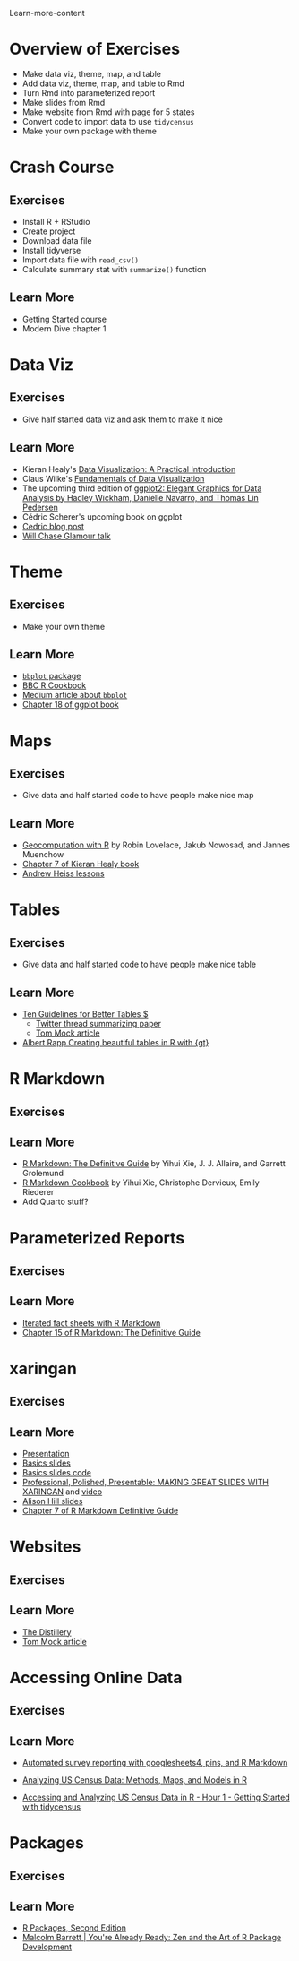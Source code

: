 Learn-more-content

# Overview of Exercises

- Make data viz, theme, map, and table
- Add data viz, theme, map, and table to Rmd
- Turn Rmd into parameterized report
- Make slides from Rmd
- Make website from Rmd with page for 5 states
- Convert code to import data to use `tidycensus`
- Make your own package with theme

# Crash Course

## Exercises

- Install R + RStudio
- Create project
- Download data file
- Install tidyverse
- Import data file with `read_csv()`
- Calculate summary stat with `summarize()` function

## Learn More

- Getting Started course
- Modern Dive chapter 1

# Data Viz

## Exercises

- Give half started data viz and ask them to make it nice

## Learn More

- Kieran Healy's [Data Visualization: A Practical Introduction](https://socviz.co)
- Claus Wilke's [Fundamentals of Data Visualization](https://clauswilke.com/dataviz/)
- The upcoming third edition of [ggplot2: Elegant Graphics for Data Analysis by Hadley Wickham, Danielle Navarro, and Thomas Lin Pedersen](https://ggplot2-book.org)
- Cédric Scherer's upcoming book on ggplot
- [Cedric blog post](https://cedricscherer.netlify.app/2019/08/05/a-ggplot2-tutorial-for-beautiful-plotting-in-r/)
- [Will Chase Glamour talk](https://www.youtube.com/watch?v=h5cTacaWE6I&ab_channel=PositPBC)

# Theme

## Exercises

- Make your own theme

## Learn More

- [`bbplot` package](https://github.com/bbc/bbplot)
- [BBC R Cookbook](https://bbc.github.io/rcookbook/)
- [Medium article about `bbplot`](https://medium.com/bbc-visual-and-data-journalism/how-the-bbc-visual-and-data-journalism-team-works-with-graphics-in-r-ed0b35693535)
- [Chapter 18 of ggplot book](https://ggplot2-book.org/polishing.html)

# Maps

## Exercises

- Give data and half started code to have people make nice map

## Learn More

- [Geocomputation with R](https://r.geocompx.org/) by Robin Lovelace, Jakub Nowosad, and Jannes Muenchow
- [Chapter 7 of Kieran Healy book](https://socviz.co/maps.html)
- [Andrew Heiss lessons](https://datavizs22.classes.andrewheiss.com/content/12-content/)

# Tables

## Exercises

- Give data and half started code to have people make nice table

## Learn More

- [Ten Guidelines for Better Tables $](https://ggplot2-book.org/polishing.html)
	- [Twitter thread summarizing paper](https://twitter.com/jschwabish/status/1290323581881266177?lang=en)
	- [Tom Mock article](https://themockup.blog/posts/2020-09-04-10-table-rules-in-r/)
- [Albert Rapp Creating beautiful tables in R with {gt}](https://gt.albert-rapp.de/)

# R Markdown

## Exercises

## Learn More

- [R Markdown: The Definitive Guide](https://bookdown.org/yihui/rmarkdown/) by Yihui Xie, J. J. Allaire, and Garrett Grolemund
- [R Markdown Cookbook](https://bookdown.org/yihui/rmarkdown-cookbook/) by Yihui Xie, Christophe Dervieux, Emily Riederer
- Add Quarto stuff?

# Parameterized Reports



## Exercises

## Learn More

- [Iterated fact sheets with R Markdown](https://urban-institute.medium.com/iterated-fact-sheets-with-r-markdown-d685eb4eafce)
- [Chapter 15 of R Markdown: The Definitive Guide](https://bookdown.org/yihui/rmarkdown/parameterized-reports.html)

# xaringan

## Exercises

## Learn More

- [Presentation](https://spcanelon.github.io/xaringan-basics-and-beyond/index.html) 
- [Basics slides](https://spcanelon.github.io/xaringan-basics-and-beyond/slides/day-01-basics.html#1) 
- [Basics slides code](https://github.com/spcanelon/xaringan-basics-and-beyond/blob/main/slides/day-01-basics.Rmd) 
- [Professional, Polished, Presentable: MAKING GREAT SLIDES WITH XARINGAN](https://presentable-user2021.netlify.app/) and [video](https://www.youtube.com/watch?v=RPFh3y9UAX4)
- [Alison Hill slides](https://arm.rbind.io/slides/xaringan.html)
- [Chapter 7 of R Markdown Definitive Guide](https://bookdown.org/yihui/rmarkdown/xaringan.html)

# Websites

## Exercises

## Learn More

- [The Distillery](https://distillery.rbind.io/)
- [Tom Mock article](https://themockup.blog/posts/2020-08-01-building-a-blog-with-distill/)

# Accessing Online Data

## Exercises

## Learn More

- [Automated survey reporting with googlesheets4, pins, and R Markdown](https://posit.co/blog/automated-survey-reporting/)

- [Analyzing US Census Data: Methods, Maps, and Models in R](https://walker-data.com/census-r/)
- [Accessing and Analyzing US Census Data in R - Hour 1 - Getting Started with tidycensus](https://www.youtube.com/watch?v=Lk60xLfT6Dg&ab_channel=JohnDeWitt)

# Packages

## Exercises

## Learn More

- [R Packages, Second Edition](https://r-pkgs.org/)
- [Malcolm Barrett | You're Already Ready: Zen and the Art of R Package Development](https://www.youtube.com/watch?v=Mb7wZZ6nPLA&ab_channel=PositPBC)


